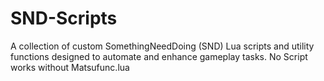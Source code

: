 # SND-Scripts
A collection of custom SomethingNeedDoing (SND) Lua scripts and utility functions designed to automate and enhance gameplay tasks.
No Script works without Matsufunc.lua
